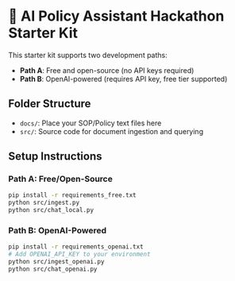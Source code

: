 
# 🧠 AI Policy Assistant Hackathon Starter Kit

This starter kit supports two development paths:
- **Path A**: Free and open-source (no API keys required)
- **Path B**: OpenAI-powered (requires API key, free tier supported)

## Folder Structure
- `docs/`: Place your SOP/Policy text files here
- `src/`: Source code for document ingestion and querying

## Setup Instructions

### Path A: Free/Open-Source
```bash
pip install -r requirements_free.txt
python src/ingest.py
python src/chat_local.py
```

### Path B: OpenAI-Powered
```bash
pip install -r requirements_openai.txt
# Add OPENAI_API_KEY to your environment
python src/ingest_openai.py
python src/chat_openai.py
```
